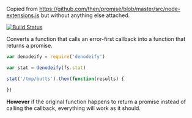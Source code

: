 Copied from https://github.com/then/promise/blob/master/src/node-extensions.js but without anything else attached.

[![Build Status](https://travis-ci.org/TehShrike/then-denodeify.svg)](https://travis-ci.org/TehShrike/then-denodeify)

Converts a function that calls an error-first callback into a function that returns a promise.

```js
var denodeify = require('denodeify')

var stat = denodeify(fs.stat)

stat('/tmp/butts').then(function(results) {

})
```

**However** if the original function happens to return a promise instead of calling the callback, everything will work as it should.

